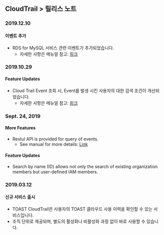 
## CloudTrail > 릴리스 노트

### 2019.12.10
#### 이벤트 추가
* RDS for MySQL 서비스 관련 이벤트가 추가되었습니다.
    * 자세한 사항은 메뉴얼 참고: [링크](http://alpha-docs.toast.com/ko/CloudTrail/ko/event-list/)

### 2019.10.29
#### Feature Updates
* Cloud Trail Event 조회 시, Event를 발생 시킨 사용자의 대한 검색 조건이 개선되었습니다.
    * 자세한 사항은 메뉴얼 참고: [링크](http://beta-docs.toast.com/en/CloudTrail/en/api-guide/)

### Sept. 24, 2019 
#### More Features 
* Restul API is provided for query of events. 
    * See manual for more details: [Link](http://beta-docs.toast.com/en/CloudTrail/en/api-guide/)
    
#### Feature Updates
* Search by name (ID) allows not only the search of existing organization members but user-defined IAM members.
 
### 2019.03.12

#### 신규 서비스 출시
* TOAST CloudTrail은 사용자의 TOAST 클라우드 사용 이력을 확인할 수 있는 서비스입니다.
* 조직 단위로 제공되며, 별도의 활성화나 비활성화 과정 없이 바로 사용할 수 있습니다.